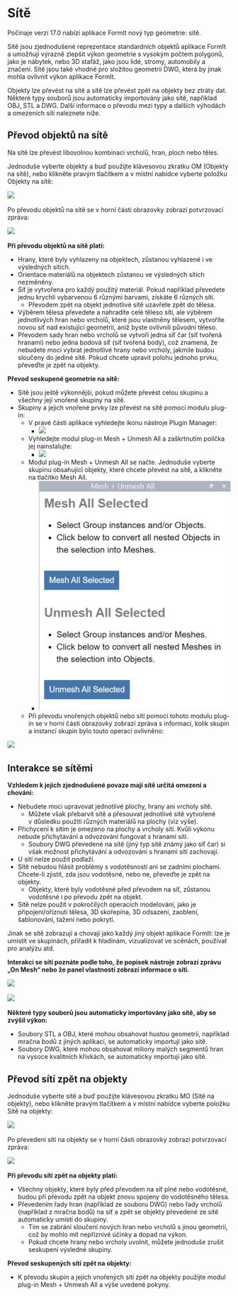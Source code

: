 # Sítě

Počínaje verzí 17.0 nabízí aplikace FormIt nový typ geometrie: sítě.

Sítě jsou zjednodušené reprezentace standardních objektů aplikace FormIt a umožňují výrazně zlepšit výkon geometrie s vysokým počtem polygonů, jako je nábytek, nebo 3D stafáž, jako jsou lidé, stromy, automobily a značení. Sítě jsou také vhodné pro složitou geometrii DWG, která by jinak mohla ovlivnit výkon aplikace FormIt.

Objekty lze převést na sítě a sítě lze převést zpět na objekty bez ztráty dat. Některé typy souborů jsou automaticky importovány jako sítě, například OBJ, STL a DWG. Další informace o převodu mezi typy a dalších výhodách a omezeních sítí naleznete níže.

## Převod objektů na sítě

Na sítě lze převést libovolnou kombinaci vrcholů, hran, ploch nebo těles.

Jednoduše vyberte objekty a buď použijte klávesovou zkratku OM (Objekty na sítě), nebo klikněte pravým tlačítkem a v místní nabídce vyberte položku Objekty na sítě:

![](../.gitbook/assets/context-menu\_object-to-mesh.PNG)

Po převodu objektů na sítě se v horní části obrazovky zobrazí potvrzovací zpráva:

![](../.gitbook/assets/success\_object-to-mesh.PNG)

**Při převodu objektů na sítě platí:**

* Hrany, které byly vyhlazeny na objektech, zůstanou vyhlazené i ve výsledných sítích.
* Orientace materiálů na objektech zůstanou ve výsledných sítích nezměněny.
* Síť je vytvořena pro každý použitý materiál. Pokud například převedete jednu krychli vybarvenou 6 různými barvami, získáte 6 různých sítí.
   * Převodem zpět na objekt jednotlivé sítě uzavřete zpět do tělesa.
* Výběrem tělesa převedete a nahradíte celé těleso sítí, ale výběrem jednotlivých hran nebo vrcholů, které jsou vlastněny tělesem, vytvoříte novou síť nad existující geometrií, aniž byste ovlivnili původní těleso.
* Převodem sady hran nebo vrcholů se vytvoří jedna síť čar (síť tvořená hranami) nebo jedna bodová síť (síť tvořená body), což znamená, že nebudete moci vybrat jednotlivé hrany nebo vrcholy, jakmile budou sloučeny do jediné sítě. Pokud chcete upravit polohu jednoho prvku, převeďte je zpět na objekty.

**Převod seskupené geometrie na sítě:**

* Sítě jsou ještě výkonnější, pokud můžete převést celou skupinu a všechny její vnořené skupiny na sítě.
* Skupiny a jejich vnořené prvky lze převést na sítě pomocí modulu plug-in:
   * V pravé části aplikace vyhledejte ikonu nástroje Plugin Manager:
      * ![](../.gitbook/assets/plugin-manager\_icon.PNG)&#x20;
   * Vyhledejte modul plug-in Mesh + Unmesh All a zaškrtnutím políčka jej nainstalujte:
      * ![](../.gitbook/assets/plugin-manager\_mesh-unmesh-all.png)&#x20;
   * Modul plug-in Mesh + Unmesh All se načte. Jednoduše vyberte skupinu obsahující objekty, které chcete převést na sítě, a klikněte na tlačítko Mesh All.
      * ![](../.gitbook/assets/mesh-unmesh-all-plugin.png)&#x20;
   * Při převodu vnořených objektů nebo sítí pomocí tohoto modulu plug-in se v horní části obrazovky zobrazí zpráva s informací, kolik skupin a instancí skupin bylo touto operací ovlivněno:

![](../.gitbook/assets/success\_mesh-all.png)

## Interakce se sítěmi

**Vzhledem k jejich zjednodušené povaze mají sítě určitá omezení a chování:**

* Nebudete moci upravovat jednotlivé plochy, hrany ani vrcholy sítě.
   * Můžete však přebarvit sítě a přesouvat jednotlivé sítě vytvořené v důsledku použití různých materiálů na plochy (viz výše).
* Přichycení k sítím je omezeno na plochy a vrcholy sítí. Kvůli výkonu nebude přichytávání a odvozování fungovat s hranami sítí.
   * Soubory DWG převedené na sítě (jiný typ sítě známý jako síť čar) si však možnost přichytávání a odvozování s hranami sítí zachovají.
* U sítí nelze použít podlaží.
* Sítě nebudou hlásit problémy s vodotěsností ani se zadními plochami. Chcete-li zjistit, zda jsou vodotěsné, nebo ne, převeďte je zpět na objekty.&#x20;
   * Objekty, které byly vodotěsné před převodem na síť, zůstanou vodotěsné i po převodu zpět na objekt.
* Sítě nelze použít v pokročilých operacích modelování, jako je připojení/oříznutí tělesa, 3D skořepina, 3D odsazení, zaoblení, šablonování, tažení nebo pokrytí.

Jinak se sítě zobrazují a chovají jako každý jiný objekt aplikace FormIt: lze je umístit ve skupinách, přiřadit k hladinám, vizualizovat ve scénách, používat pro analýzu atd.

**Interakci se sítí poznáte podle toho, že popisek nástroje zobrazí zprávu „On Mesh“ nebo že panel vlastností zobrazí informace o síti.**

![](../.gitbook/assets/snap\_on-mesh.png)

![](../.gitbook/assets/properties-panel\_mesh.png)

**Některé typy souborů jsou automaticky importovány jako sítě, aby se zvýšil výkon:**

* Soubory STL a OBJ, které mohou obsahovat hustou geometrii, například mračna bodů z jiných aplikací, se automaticky importují jako sítě.
* Soubory DWG, které mohou obsahovat miliony malých segmentů hran na vysoce kvalitních křivkách, se automaticky importují jako sítě.

## Převod sítí zpět na objekty

Jednoduše vyberte sítě a buď použijte klávesovou zkratku MO (Sítě na objekty), nebo klikněte pravým tlačítkem a v místní nabídce vyberte položku Sítě na objekty:

![](../.gitbook/assets/context-menu\_mesh-to-object.PNG)

Po převedení sítí na objekty se v horní části obrazovky zobrazí potvrzovací zpráva:

![](../.gitbook/assets/success\_mesh-to-object.PNG)

**Při převodu sítí zpět na objekty platí:**

* Všechny objekty, které byly před převodem na síť plné nebo vodotěsné, budou při převodu zpět na objekt znovu spojeny do vodotěsného tělesa.
* Převedením řady hran (například ze souboru DWG) nebo řady vrcholů (například z mračna bodů) na síť a zpět se objekty převedené ze sítě automaticky umístí do skupiny.
   * Tím se zabrání sloučení nových hran nebo vrcholů s jinou geometrií, což by mohlo mít nepříznivé účinky a dopad na výkon.
   * Pokud chcete hrany nebo vrcholy uvolnit, můžete jednoduše zrušit seskupení výsledné skupiny.

**Převod seskupených sítí zpět na objekty:**

* K převodu skupin a jejich vnořených sítí zpět na objekty použijte modul plug-in Mesh + Unmesh All a výše uvedené pokyny.
